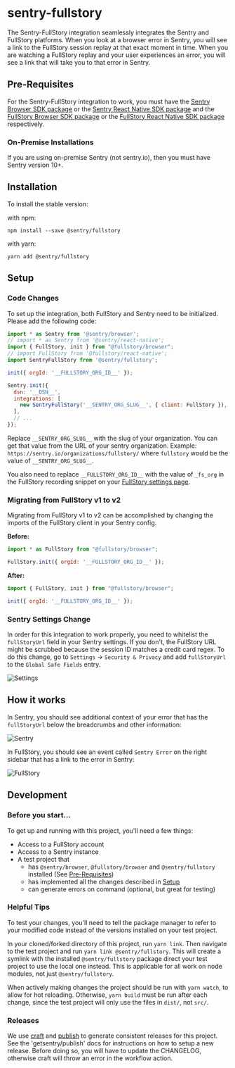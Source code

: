 # sentry-fullstory

The Sentry-FullStory integration seamlessly integrates the Sentry and FullStory platforms. When you look at a browser error in Sentry, you will see a link to the FullStory session replay at that exact moment in time. When you are watching a FullStory replay and your user experiences an error, you will see a link that will take you to that error in Sentry.

## Pre-Requisites

For the Sentry-FullStory integration to work, you must have the [Sentry Browser SDK package](https://www.npmjs.com/package/@sentry/browser) or the [Sentry React Native SDK package](https://www.npmjs.com/package/@sentry/react-native) and the [FullStory Browser SDK package](https://www.npmjs.com/package/@fullstory/browser) or the [FullStory React Native SDK package](https://www.npmjs.com/package/@fullstory/react-native) respectively.

### On-Premise Installations

If you are using on-premise Sentry (not sentry.io), then you must have Sentry version 10+.

## Installation
To install the stable version:

with npm:
```
npm install --save @sentry/fullstory
```

with yarn:
```
yarn add @sentry/fullstory
```


## Setup

### Code Changes

To set up the integration, both FullStory and Sentry need to be initialized. Please add the following code:

```javascript
import * as Sentry from '@sentry/browser';
// import * as Sentry from '@sentry/react-native';
import { FullStory, init } from "@fullstory/browser";
// import FullStory from '@fullstory/react-native';
import SentryFullStory from '@sentry/fullstory';

init({ orgId: '__FULLSTORY_ORG_ID__' });

Sentry.init({
  dsn: '__DSN__',
  integrations: [
    new SentryFullStory('__SENTRY_ORG_SLUG__', { client: FullStory }),
  ],
  // ...
});
```

Replace `__SENTRY_ORG_SLUG__` with the slug of your organization. You can get that value from the URL of your sentry organization. Example: `https://sentry.io/organizations/fullstory/` where `fullstory` would be the value of `__SENTRY_ORG_SLUG__`.


You also need to replace `__FULLSTORY_ORG_ID__` with the value of `_fs_org` in the FullStory recording snippet on your [FullStory settings page](https://help.fullstory.com/hc/en-us/articles/360020623514).


### Migrating from FullStory v1 to v2
Migrating from FullStory v1 to v2 can be accomplished by changing the imports of the FullStory client in your Sentry config.

**Before:**
```javascript
import * as FullStory from "@fullstory/browser";

FullStory.init({ orgId: '__FULLSTORY_ORG_ID__' });
```

**After:**
```javascript
import { FullStory, init } from "@fullstory/browser";

init({ orgId: '__FULLSTORY_ORG_ID__' });
```

### Sentry Settings Change

In order for this integration to work properly, you need to whitelist the `fullStoryUrl` field in your Sentry settings. If you don't, the FullStory URL might be scrubbed because the session ID matches a credit card regex. To do this change, go to `Settings` -> `Security & Privacy` and add `fullStoryUrl` to the `Global Safe Fields` entry.


![Settings](https://i.imgur.com/zk0hShj.png)

## How it works

In Sentry, you should see additional context of your error that has the `fullStoryUrl` below the breadcrumbs and other information:

![Sentry](https://i.imgur.com/O4r4Wvq.png)


In FullStory, you should see an event called `Sentry Error` on the right sidebar that has a link to the error in Sentry:

![FullStory](https://i.imgur.com/FutjI0R.png)

## Development

### Before you start...

To get up and running with this project, you'll need a few things:

- Access to a FullStory account
- Access to a Sentry instance
- A test project that
  - has `@sentry/browser`, `@fullstory/browser` and `@sentry/fullstory` installed (See [Pre-Requisites](#pre-requisites))
  - has implemented all the changes described in [Setup](#setup)
  - can generate errors on command (optional, but great for testing)

### Helpful Tips

To test your changes, you'll need to tell the package manager to refer to your modified code instead of the versions installed on your test project.

In your cloned/forked directory of this project, run `yarn link`. Then navigate to the test project and run `yarn link @sentry/fullstory`. This will create a symlink with the installed `@sentry/fullstory` package direct your test project to use the local one instead. This is applicable for all work on node modules, not just `@sentry/fullstory`.

When actively making changes the project should be run with `yarn watch`, to allow for hot reloading. Otherwise, `yarn build` must be run after each change, since the test project will only use the files in `dist/`, not `src/`.

### Releases

We use [craft](https://github.com/getsentry/craft) and [publish](https://github.com/getsentry/publish) to generate consistent releases for this project. See the 'getsentry/publish' docs for instructions on how to setup a new release. Before doing so, you will have to update the CHANGELOG, otherwise craft will throw an error in the workflow action.
